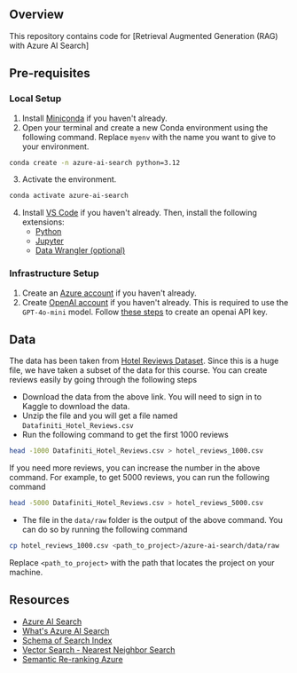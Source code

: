 ## Overview

This repository contains code for [Retrieval Augmented Generation (RAG) with Azure AI Search]

## Pre-requisites

### Local Setup

1. Install [Miniconda](https://docs.anaconda.com/miniconda/miniconda-install/) if you haven't already.
2. Open your terminal and create a new Conda environment using the following command. Replace `myenv` with the name you want to give to your environment.

```bash
conda create -n azure-ai-search python=3.12
```

3. Activate the environment.

```bash
conda activate azure-ai-search
```

4. Install [VS Code](https://code.visualstudio.com/) if you haven't already. Then, install the following extensions:
   - [Python](https://marketplace.visualstudio.com/items?itemName=donjayamanne.python-extension-pack)
   - [Jupyter](https://marketplace.visualstudio.com/items?itemName=ms-toolsai.jupyter)
   - [Data Wrangler (optional)](https://marketplace.visualstudio.com/items?itemName=ms-toolsai.datawrangler)

### Infrastructure Setup

1. Create an [Azure account](https://azure.microsoft.com/en-us/free/search) if you haven't already.
2. Create [OpenAI account](https://platform.openai.com/signup) if you haven't already. This is required to use the `GPT-4o-mini` model. Follow [these steps](https://platform.openai.com/docs/quickstart/create-and-export-an-api-key) to create an openai API key.

## Data

The data has been taken from [Hotel Reviews Dataset](https://www.kaggle.com/datasets/datafiniti/hotel-reviews). Since this is a huge file, we have taken a subset of the data for this course. You can create reviews easily by going through the following steps

- Download the data from the above link. You will need to sign in to Kaggle to download the data.
- Unzip the file and you will get a file named `Datafiniti_Hotel_Reviews.csv`
- Run the following command to get the first 1000 reviews

```sh
head -1000 Datafiniti_Hotel_Reviews.csv > hotel_reviews_1000.csv
```

If you need more reviews, you can increase the number in the above command. For example, to get 5000 reviews, you can run the following command

```sh
head -5000 Datafiniti_Hotel_Reviews.csv > hotel_reviews_5000.csv
```

- The file in the `data/raw` folder is the output of the above command. You can do so by running the following command

```sh
cp hotel_reviews_1000.csv <path_to_project>/azure-ai-search/data/raw
```

Replace `<path_to_project>` with the path that locates the project on your machine.

## Resources

- [Azure AI Search](https://azure.microsoft.com/en-us/products/ai-services/ai-search/)
- [What's Azure AI Search](https://learn.microsoft.com/en-us/azure/search/search-what-is-azure-search)
- [Schema of Search Index](https://learn.microsoft.com/en-us/azure/search/search-what-is-an-index#schema-of-a-search-index)
- [Vector Search - Nearest Neighbor Search](https://learn.microsoft.com/en-us/azure/search/vector-search-overview#nearest-neighbors-search)
- [Semantic Re-ranking Azure](https://learn.microsoft.com/en-us/azure/search/semantic-search-overview)
